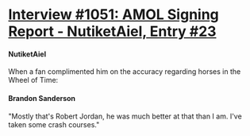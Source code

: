 # [Interview #1051: AMOL Signing Report - NutiketAiel, Entry #23](https://www.theoryland.com/intvmain.php?i=1051#23)

#### NutiketAiel

When a fan complimented him on the accuracy regarding horses in the Wheel of Time:

#### Brandon Sanderson

"Mostly that's Robert Jordan, he was much better at that than I am. I've taken some crash courses."

